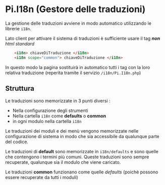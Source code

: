 # Pi.I18n (Gestore delle traduzioni)

La gestione delle traduzioni avviene in modo automatico utilizzando le librerie `i18n`.

Lato client per attivare il sistema di traduzioni è sufficiente usare il tag ***non** html standard* 
```html
	<i18n> chiaveDiTraduzione </i18n>
	<i18n scope="common"> chiaveDiTraduzione </i18n>
```
In questo modo la pagina sostituirà in automatico tutti i tag con la loro relativa traduzione (reperita tramite il servizio `/i18n/Pi.I18n.php`)

## Struttura
Le traduzioni sono memorizzate in 3 punti diversi :
* Nella configurazione degli strumenti
* Nella cartella `i18n` come **defaults** o **common**
* in ogni modulo nella cartella `i18n`

Le traduzioni dei moduli e dei menù vengono memorizzate nelle configurazione di sistema in modo che sia accessibile da qualunque parte del codice.

Le traduzioni di **default** sono memorizzate in `i18n/defaults` e sono quelle che contengono i termini più comuni.
Queste traduzioni sono sempre recuperate, qualunque sia il modulo che viene caricato.

Le traduzioni **common** funzionano come quelle *defaults* (poichè possono essere recuperate da tutti i moduli)
